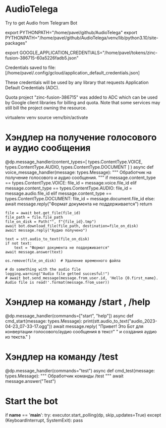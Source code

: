 # AudioTelega
 Try to get Audio from Telegram Bot

export PYTHONPATH="/home/pavel/github/AudioTelega"
export PYTHONPATH="/home/pavel/github/AudioTelega/venv/lib/python3.10/site-packages"

export GOOGLE_APPLICATION_CREDENTIALS="/home/pavel/tokens/zinc-fusion-386715-60a5226fadb5.json"

Credentials saved to file: [/home/pavel/.config/gcloud/application_default_credentials.json]

These credentials will be used by any library that requests Application Default Credentials (ADC).

Quota project "zinc-fusion-386715" was added to ADC which can be used by Google client libraries for billing and quota. Note that some services may still bill the project owning the resource.

virtualenv venv
source venv/bin/activate



# Хэндлер на получение голосового и аудио сообщения
@dp.message_handler(content_types=[
    types.ContentType.VOICE,
    types.ContentType.AUDIO,
    types.ContentType.DOCUMENT
    ]
)
async def voice_message_handler(message: types.Message):
    """
    Обработчик на получение голосового и аудио сообщения.
    """
    if message.content_type == types.ContentType.VOICE:
        file_id = message.voice.file_id
    elif message.content_type == types.ContentType.AUDIO:
        file_id = message.audio.file_id
    elif message.content_type == types.ContentType.DOCUMENT:
        file_id = message.document.file_id
    else:
        await message.reply("Формат документа не поддерживается")
        return

    file = await bot.get_file(file_id)
    file_path = file.file_path
    file_on_disk = Path("", f"{file_id}.tmp")
    await bot.download_file(file_path, destination=file_on_disk)
    await message.reply("Аудио получено")

    text = stt.audio_to_text(file_on_disk)
    if not text:
        text = "Формат документа не поддерживается"
    await message.answer(text)

    os.remove(file_on_disk)  # Удаление временного файла

    # do something with the audio file
    logging.warning("Audio file getted succesful!")
    # await bot.send_message(message.from_user.id, 'Hello {0.first_name}. Audio file is read!'.format(message.from_user))

# Хэндлер на команду /start , /help
@dp.message_handler(commands=["start", "help"])
async def cmd_start(message: types.Message):
    print(stt.audio_to_text("audio_2023-04-23_07-33-17.ogg"))
    await message.reply(
        "Привет! Это Бот для конвертации голосового/аудио сообщения в текст"
        " и создания аудио из текста."
    )

# Хэндлер на команду /test
@dp.message_handler(commands="test")
async def cmd_test(message: types.Message):
    """
    Обработчик команды /test
    """
    await message.answer("Test")

# Start the bot
if __name__ == '__main__':
    try:
        executor.start_polling(dp, skip_updates=True)
    except (KeyboardInterrupt, SystemExit):
        pass